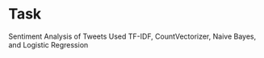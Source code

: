 # Task
Sentiment Analysis of Tweets
Used TF-IDF, CountVectorizer, Naive Bayes, and Logistic Regression
